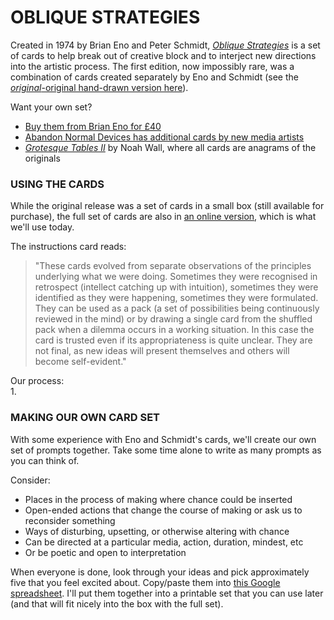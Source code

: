 # OBLIQUE STRATEGIES    

Created in 1974 by Brian Eno and Peter Schmidt, [*Oblique Strategies*](https://www.enoshop.co.uk/product/oblique-strategies.html) is a set of cards to help break out of creative block and to interject new directions into the artistic process. The first edition, now impossibly rare, was a combination of cards created separately by Eno and Schmidt (see the [*original*-original hand-drawn version here](https://www.openculture.com/2018/12/behold-original-deck-oblique-strategies-cards-handwritten-brian-eno.html)).

Want your own set?  
* [Buy them from Brian Eno for £40](https://www.enoshop.co.uk/product/oblique-strategies.html)  
* [Abandon Normal Devices has additional cards by new media artists](https://www.andfestival.org.uk/ans)  
* [*Grotesque Tables II*](https://www.grotesquetablesii.com/faqmobile) by Noah Wall, where all cards are anagrams of the originals  


### USING THE CARDS  

While the original release was a set of cards in a small box (still available for purchase), the full set of cards are also in [an online version](http://stoney.sb.org/eno/oblique.html), which is what we'll use today.

The instructions card reads:  

> "These cards evolved from separate observations of the principles underlying what we were doing. Sometimes they were recognised in retrospect (intellect catching up with intuition), sometimes they were identified as they were happening, sometimes they were formulated. They can be used as a pack (a set of possibilities being continuously reviewed in the mind) or by drawing a single card from the shuffled pack when a dilemma occurs in a working situation. In this case the card is trusted even if its appropriateness is quite unclear. They are not final, as new ideas will present themselves and others will become self-evident."

Our process:  
1. 



### MAKING OUR OWN CARD SET  
With some experience with Eno and Schmidt's cards, we'll create our own set of prompts together. Take some time alone to write as many prompts as you can think of.

Consider:  
* Places in the process of making where chance could be inserted  
* Open-ended actions that change the course of making or ask us to reconsider something  
* Ways of disturbing, upsetting, or otherwise altering with chance  
* Can be directed at a particular media, action, duration, mindest, etc  
* Or be poetic and open to interpretation  

When everyone is done, look through your ideas and pick approximately five that you feel excited about. Copy/paste them into [this Google spreadsheet](https://docs.google.com/spreadsheets/d/19r_zCrLL11vQRgdgbIfalCGM7Kb-qYL4gK5ddWgXeqw/edit?usp=sharing). I'll put them together into a printable set that you can use later (and that will fit nicely into the box with the full set).


